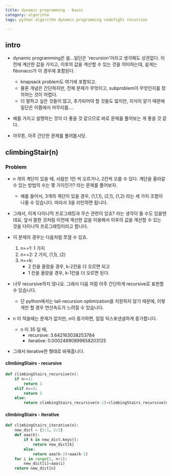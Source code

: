 ```yaml
---
title: dynamic programming - basic
category: algorithm 
tags: python algorithm dynamic-programming codefight recursion

---
```


## intro

- dynamic programming은 음...일단은 'recursion'이라고 생각해도 상관없다. 이전에 계산한 값을 가지고, 이후의 값을 계산할 수 있는 것을 의미하는데, 쉽게는 fibonacci가 이 경우에 포함된다. 
	- knapsack problem도 여기에 포함되고. 
	- 물론 개념은 간단하지만, 전체 문제가 무엇이고, subproblem이 무엇인지를 정의하는 것이 어렵다.
	- 더 말하고 싶은 것들이 많고, 추가되어야 할 것들도 많지만, 지식이 얕기 때문에 일단은 이쯤에서 마무리를....
- 예를 가지고 설명하는 것이 더 좋을 것 같으므로 바로 문제를 풀어보는 게 좋을 것 같다. 

- 아무튼, 아주 간단한 문제를 풀어봅시당. 

## climbingStair(n)

### Problem

- n 개의 계단이 있을 때, 사람은 1칸 씩 오르거나, 2칸씩 오를 수 있다. 계단을 올라갈 수 있는 방법의 수는 몇 가지인가? 라는 문제를 풀어보자. 
	- 예를 들어서, 3개의 계단이 있을 경우, (1,1,1), (2,1), (1,2) 라는 세 가지 조합이 나올 수 있습니다. 따라서 3을 리턴하면 됩니다.
- 그래서, 이게 다이나믹 프로그래밍과 무슨 관련이 있죠? 라는 생각이 들 수도 있을텐데요, 앞서 말한 것처럼 이전에 계산한 값을 이용해서 이후의 값을 계산할 수 있는 것을 다이나믹 프로그래밍이라고 합니다. 
- 이 문제의 경우는 다음처럼 쪼갤 수 있죠. 
	1. n==1: 1 가지
	2. n==2: 2 가지, (1,1), (2)
	3. n==k: 
		- 2 칸을 올랐을 경우, k-2칸을 더 오르면 되고
		- 1 칸을 올랐을 경우, k-1칸을 더 오르면 된다. 
- 너무 recursive하지 않나요. 그래서 다음 처럼 아주 간단하게 recursive로 표현할 수 있습니다. 
	- 단 python에서는 tail-recursion optimization을 지원하지 않기 때문에, 이렇게만 할 경우 연산속도가 느려질 수 있습니다. 
- n 이 적을때는 문제가 없지만, n이 증가하면, 점점 익스포넨셜하게 증가합니다. 
	- n 이 35 일 때, 
		- recursive: 3.642163038253784
		- iterative: 0.00024890899658203125
		
- 그래서 iterative한 형태로 바꿔줍니다. 

#### climbingStairs - recursive

```python
def climbingStairs_recursive(n):
    if n==1:
        return 1
    elif n==2:
        return 2
    else:
        return climbingStairs_recursive(n-1)+climbingStairs_recursive(n-2)
```

#### climbingStairs - iterative

```python
def climbingStairs_iterative(n):
    new_dict = {1:1, 2:2}
    def aaa(k):
        if k in new_dict.keys():
            return new_dict[k]
        else:
            return aaa(k-2)+aaa(k-1)
    for i in range(1, n+1):
        new_dict[i]=aaa(i)
    return new_dict[n]
```
